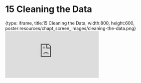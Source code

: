 # 15 Cleaning the Data
 
{type: iframe, title:15 Cleaning the Data, width:800, height:600, poster:resources/chapt_screen_images/cleaning-the-data.png}
![](https://datatrail-jhu.github.io/DataTrail_ReOrg/no_toc/cleaning-the-data.html)
 

 

